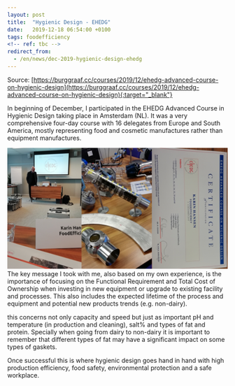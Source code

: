 ```yaml
---
layout: post
title:  "Hygienic Design - EHEDG"
date:   2019-12-18 06:54:00 +0100
tags: foodefficiency
<!-- ref: tbc -->
redirect_from:
  - /en/news/dec-2019-hygienic-design-ehedg
---
```


Source: [https://burggraaf.cc/courses/2019/12/ehedg-advanced-course-on-hygienic-design](https://burggraaf.cc/courses/2019/12/ehedg-advanced-course-on-hygienic-design){:target="_blank"}

In beginning of December, I participated in the EHEDG Advanced Course in Hygienic Design taking place in Amsterdam (NL). It was a very comprehensive four-day course with 16 delegates from Europe and South America, mostly representing food and cosmetic manufactures rather than equipment manufactures. 

![Ehedg][1]The key message I took with me, also based on my own experience, is the importance of focusing on the Functional Requirement and Total Cost of Ownership when investing in new equipment or upgrade to existing facility and processes. This also includes the expected lifetime of the process and equipment and potential new products trends (e.g. non-dairy). 

this concerns not only capacity and speed but just as important pH and temperature (in production and cleaning), salt% and types of fat and protein. Specially when going from dairy to non-dairy it is important to remember that different types of fat may have a significant impact on some types of gaskets.

Once successful this is where hygienic design goes hand in hand with high production efficiency, food safety, environmental protection and a safe workplace. 

[1]: /assets/images/EHEDG.png#pull-right#w450 "EHEDG"
